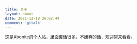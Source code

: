 ```yaml
---
title: 关于
layout: about
date: 2021-12-18 20:08:44
comment: 'gitalk'
---
```


这是Abonite的个人站，里面废话很多。不嫌弃的话，欢迎常来看看。
